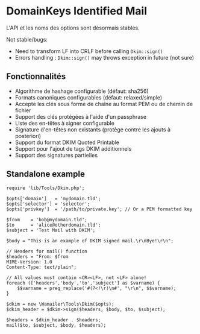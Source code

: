 
DomainKeys Identified Mail
===========================

L'API et les noms des options sont désormais stables.

Not stable/bugs:

 * Need to transform LF into CRLF before calling `Dkim::sign()`
 * Errors handling : `Dkim::sign()` may throws exception in future (not sure)


Fonctionnalités
----------------

 * Algorithme de hashage configurable (défaut: sha256)
 * Formats canoniques configurables (défaut: relaxed/simple)
 * Accepte les clés sous forme de chaîne au format PEM ou de chemin de fichier
 * Support des clés protégées à l'aide d'un passphrase
 * Liste des en-têtes à signer configurable
 * Signature d'en-têtes non existants (protège contre les ajouts à posteriori)
 * Support du format DKIM Quoted Printable
 * Support pour l'ajout de tags DKIM additionnels
 * Support des signatures partielles


Standalone example
-------------------

    require 'lib/Tools/Dkim.php';

    $opts['domain']   = 'mydomain.tld';
    $opts['selector'] = 'selector';
    $opts['privkey']  = '/path/to/private.key'; // Or a PEM formatted key

    $from    = 'bob@mydomain.tld';
    $to      = 'alice@otherdomain.tld';
    $subject = 'Test Mail with DKIM';

    $body = "This is an example of DKIM signed mail.\r\nBye!\r\n";

    // Headers for mail() function
    $headers = "From: $from
    MIME-Version: 1.0
    Content-Type: text/plain";

    // All values must contain <CR><LF>, not <LF> alone!
    foreach (['headers','body','to','subject'] as $varname) {
        $$varname = preg_replace('#(?<!\r)\n#', "\r\n", $$varname);
    }

    $dkim = new \Wamailer\Tools\Dkim($opts);
    $dkim_header = $dkim->sign($headers, $body, $to, $subject);

    $headers = $dkim_header . $headers;
    mail($to, $subject, $body, $headers);

